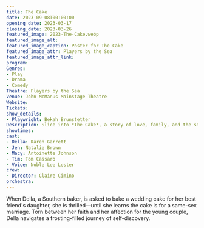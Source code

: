 ```yaml
---
title: The Cake
date: 2023-09-08T00:00:00
opening_date: 2023-03-17
closing_date: 2023-03-26
featured_image: 2023-The-Cake.webp
featured_image_alt: 
featured_image_caption: Poster for The Cake
featured_image_attr: Players by the Sea
featured_image_attr_link: 
program:
Genres:
- Play
- Drama
- Comedy
Theatre: Players by the Sea
Venue: John McManus Mainstage Theatre
Website: 
Tickets: 
show_details: 
- Playwright: Bekah Brunstetter
Description: Slice into *The Cake*, a story of love, family, and the struggle between deeply held beliefs and accepting the unfamiliar.
showtimes:
cast:
- Della: Karen Garrett
- Jen: Natalie Brown
- Macy: Antoinette Johnson
- Tim: Tom Cassaro
- Voice: Noble Lee Lester
crew:
- Director: Claire Cimino
orchestra:
---
```

When Della, a Southern baker, is asked to bake a wedding cake for her best friend's daughter, she is thrilled—until she learns the cake is for a same-sex marriage. Torn between her faith and her affection for the young couple, Della navigates a frosting-filled journey of self-discovery.

